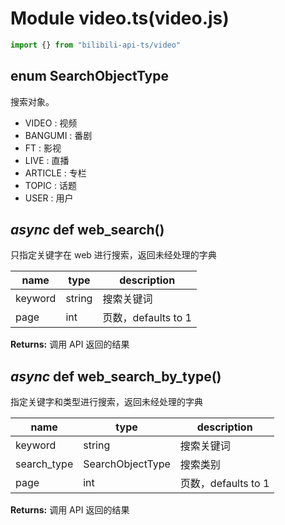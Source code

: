 # Module video.ts(video.js)

``` typescript
import {} from "bilibili-api-ts/video"
```

## enum SearchObjectType

搜索对象。

+ VIDEO : 视频
+ BANGUMI : 番剧
+ FT : 影视
+ LIVE : 直播
+ ARTICLE : 专栏
+ TOPIC : 话题
+ USER : 用户

## _async_ def web_search()

只指定关键字在 web 进行搜索，返回未经处理的字典

| name | type | description |
| ---- | ---- | ----------- |
| keyword | string | 搜索关键词 |
| page | int | 页数，defaults to 1 |

**Returns:** 调用 API 返回的结果

## _async_ def web_search_by_type()

指定关键字和类型进行搜索，返回未经处理的字典

| name | type | description |
| ---- | ---- | ----------- |
| keyword | string | 搜索关键词 |
| search_type | SearchObjectType | 搜索类别 |
| page | int | 页数，defaults to 1 |

**Returns:** 调用 API 返回的结果
